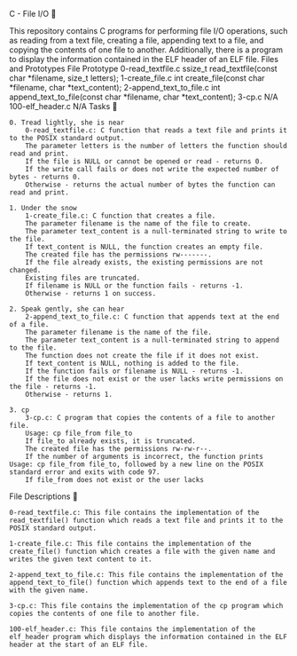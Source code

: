 C - File I/O :file_folder:

This repository contains C programs for performing file I/O operations, such as reading from a text file, creating a file, appending text to a file, and copying the contents of one file to another. Additionally, there is a program to display the information contained in the ELF header of an ELF file.
Files and Prototypes
File	Prototype
0-read_textfile.c	ssize_t read_textfile(const char *filename, size_t letters);
1-create_file.c	int create_file(const char *filename, char *text_content);
2-append_text_to_file.c	int append_text_to_file(const char *filename, char *text_content);
3-cp.c	N/A
100-elf_header.c	N/A
Tasks :page_with_curl:

    0. Tread lightly, she is near
        0-read_textfile.c: C function that reads a text file and prints it to the POSIX standard output.
        The parameter letters is the number of letters the function should read and print.
        If the file is NULL or cannot be opened or read - returns 0.
        If the write call fails or does not write the expected number of bytes - returns 0.
        Otherwise - returns the actual number of bytes the function can read and print.

    1. Under the snow
        1-create_file.c: C function that creates a file.
        The parameter filename is the name of the file to create.
        The parameter text_content is a null-terminated string to write to the file.
        If text_content is NULL, the function creates an empty file.
        The created file has the permissions rw-------.
        If the file already exists, the existing permissions are not changed.
        Existing files are truncated.
        If filename is NULL or the function fails - returns -1.
        Otherwise - returns 1 on success.

    2. Speak gently, she can hear
        2-append_text_to_file.c: C function that appends text at the end of a file.
        The parameter filename is the name of the file.
        The parameter text_content is a null-terminated string to append to the file.
        The function does not create the file if it does not exist.
        If text_content is NULL, nothing is added to the file.
        If the function fails or filename is NULL - returns -1.
        If the file does not exist or the user lacks write permissions on the file - returns -1.
        Otherwise - returns 1.

    3. cp
        3-cp.c: C program that copies the contents of a file to another file.
        Usage: cp file_from file_to
        If file_to already exists, it is truncated.
        The created file has the permissions rw-rw-r--.
        If the number of arguments is incorrect, the function prints Usage: cp file_from file_to, followed by a new line on the POSIX standard error and exits with code 97.
        If file_from does not exist or the user lacks
File Descriptions :page_facing_up:

    0-read_textfile.c: This file contains the implementation of the read_textfile() function which reads a text file and prints it to the POSIX standard output.

    1-create_file.c: This file contains the implementation of the create_file() function which creates a file with the given name and writes the given text content to it.

    2-append_text_to_file.c: This file contains the implementation of the append_text_to_file() function which appends text to the end of a file with the given name.

    3-cp.c: This file contains the implementation of the cp program which copies the contents of one file to another file.

    100-elf_header.c: This file contains the implementation of the elf_header program which displays the information contained in the ELF header at the start of an ELF file.
